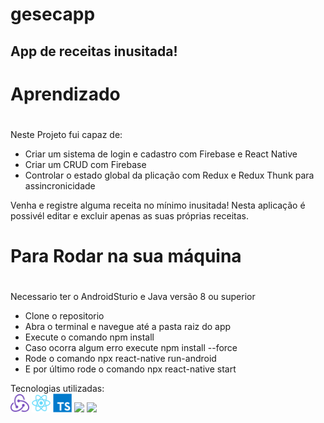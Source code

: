 # gesecapp
## App de receitas inusitada!

 
  ### <h1>Aprendizado<h1>
  Neste Projeto fui capaz de:
  - Criar um sistema de login e cadastro com Firebase e React Native
  - Criar um CRUD com Firebase
  - Controlar o estado global da plicação com Redux e Redux Thunk para assincronicidade
  
  Venha e registre alguma receita no mínimo inusitada!
  Nesta aplicação é possivél editar e excluir apenas as suas próprias receitas.
  
  
  ### <h1>Para Rodar na sua máquina<h1>
  Necessario ter o AndroidSturio e Java versão 8 ou superior
  - Clone o repositorio
  - Abra o terminal e navegue até a pasta raiz do app
  - Execute o comando npm install
  - Caso ocorra algum erro execute npm install --force
  - Rode o comando npx react-native run-android
  - E por último rode o comando npx react-native start
  


Tecnologias utilizadas:<br/>
<a href="https://www.javascript.com/"><img src="https://raw.githubusercontent.com/devicons/devicon/master/icons/redux/redux-original.svg" width=30 height=30></a>
<a href="https://www.javascript.com/"><img src="https://raw.githubusercontent.com/devicons/devicon/master/icons/react/react-original.svg" width=30 height=30></a>
<a href="https://www.reactnative.com/"><img src="https://raw.githubusercontent.com/devicons/devicon/master/icons/typescript/typescript-plain.svg" height=30 width=30></a>
<a href="https://styled-components.com/"><img src="https://user-images.githubusercontent.com/94801880/152538254-c2893779-4869-4474-9997-96ad488c6ae7.png" width=90></a>
  <a href="https://rnfirebase.io/"><img src="https://user-images.githubusercontent.com/94801880/152535515-3503ef54-50a0-4765-a057-6013f4aa8521.png" width=90></a>
